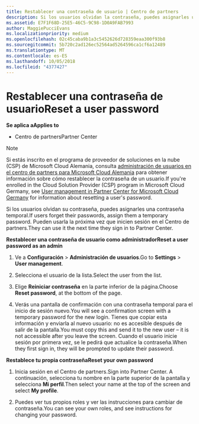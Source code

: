 ```yaml
---
title: Restablecer una contraseña de usuario | Centro de partners
description: Si los usuarios olvidan la contraseña, puedes asignarles una contraseña temporal nueva. Pueden usarla la próxima vez que inicien sesión en el Centro de partners.
ms.assetid: E7F1F68D-25E5-46C5-9C98-1D0A9FAB7993
author: MaggiePucciEvans
ms.localizationpriority: medium
ms.openlocfilehash: 02c45caba9b1a3c5452626d728359eaa300f93b8
ms.sourcegitcommit: 5b720c2ad126ec52564ad5264596ca1cf6a12489
ms.translationtype: MT
ms.contentlocale: es-ES
ms.lasthandoff: 10/05/2018
ms.locfileid: "4377427"
---
```

# <a name="reset-a-user-password"></a><span data-ttu-id="c737c-104">Restablecer una contraseña de usuario</span><span class="sxs-lookup"><span data-stu-id="c737c-104">Reset a user password</span></span>

**<span data-ttu-id="c737c-105">Se aplica a</span><span class="sxs-lookup"><span data-stu-id="c737c-105">Applies to</span></span>**

-  <span data-ttu-id="c737c-106">Centro de partners</span><span class="sxs-lookup"><span data-stu-id="c737c-106">Partner Center</span></span>
   
> [!NOTE]  
>  <span data-ttu-id="c737c-107">Si estás inscrito en el programa de proveedor de soluciones en la nube (CSP) de Microsoft Cloud Alemania, consulta [administración de usuarios en el centro de partners para Microsoft Cloud Alemania](user-management-in-partner-center-for-microsoft-cloud-germany.md) para obtener información sobre cómo restablecer la contraseña de un usuario.</span><span class="sxs-lookup"><span data-stu-id="c737c-107">If you're enrolled in the Cloud Solution Provider (CSP) program in Microsoft Cloud Germany, see [User management in Partner Center for Microsoft Cloud Germany](user-management-in-partner-center-for-microsoft-cloud-germany.md) for information about resetting a user's password.</span></span>

<span data-ttu-id="c737c-108">Si los usuarios olvidan su contraseña, puedes asignarles una contraseña temporal.</span><span class="sxs-lookup"><span data-stu-id="c737c-108">If users forget their passwords, assign them a temporary password.</span></span> <span data-ttu-id="c737c-109">Pueden usarla la próxima vez que inicien sesión en el Centro de partners.</span><span class="sxs-lookup"><span data-stu-id="c737c-109">They can use it the next time they sign in to Partner Center.</span></span>

**<span data-ttu-id="c737c-110">Restablecer una contraseña de usuario como administrador</span><span class="sxs-lookup"><span data-stu-id="c737c-110">Reset a user password as an admin</span></span>**

1.  <span data-ttu-id="c737c-111">Ve a **Configuración** &gt; **Administración de usuarios**.</span><span class="sxs-lookup"><span data-stu-id="c737c-111">Go to **Settings** &gt; **User management**.</span></span>
2.  <span data-ttu-id="c737c-112">Selecciona el usuario de la lista.</span><span class="sxs-lookup"><span data-stu-id="c737c-112">Select the user from the list.</span></span>

3.  <span data-ttu-id="c737c-113">Elige **Reiniciar contraseña** en la parte inferior de la página.</span><span class="sxs-lookup"><span data-stu-id="c737c-113">Choose **Reset password**, at the bottom of the page.</span></span>

4.  <span data-ttu-id="c737c-114">Verás una pantalla de confirmación con una contraseña temporal para el inicio de sesión nuevo.</span><span class="sxs-lookup"><span data-stu-id="c737c-114">You will see a confirmation screen with a temporary password for the new login.</span></span> <span data-ttu-id="c737c-115">Tienes que copiar esta información y enviarla al nuevo usuario: no es accesible después de salir de la pantalla.</span><span class="sxs-lookup"><span data-stu-id="c737c-115">You must copy this and send it to the new user – it is not accessible after you leave the screen.</span></span> <span data-ttu-id="c737c-116">Cuando el usuario inicie sesión por primera vez, se le pedirá que actualice la contraseña.</span><span class="sxs-lookup"><span data-stu-id="c737c-116">When they first sign in, they will be prompted to update their password.</span></span>

**<span data-ttu-id="c737c-117">Restablece tu propia contraseña</span><span class="sxs-lookup"><span data-stu-id="c737c-117">Reset your own password</span></span>**

1.  <span data-ttu-id="c737c-118">Inicia sesión en el Centro de partners.</span><span class="sxs-lookup"><span data-stu-id="c737c-118">Sign into Partner Center.</span></span> <span data-ttu-id="c737c-119">A continuación, selecciona tu nombre en la parte superior de la pantalla y selecciona **Mi perfil**.</span><span class="sxs-lookup"><span data-stu-id="c737c-119">Then select your name at the top of the screen and select **My profile**.</span></span>

2.  <span data-ttu-id="c737c-120">Puedes ver tus propios roles y ver las instrucciones para cambiar de contraseña.</span><span class="sxs-lookup"><span data-stu-id="c737c-120">You can see your own roles, and see instructions for changing your password.</span></span>

 

 



